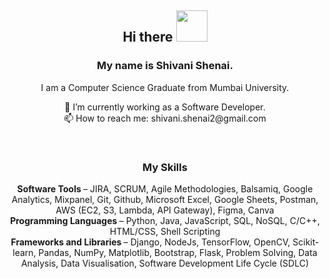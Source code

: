 <h2 align="center"> Hi there <img src="https://media.giphy.com/media/hvRJCLFzcasrR4ia7z/giphy.gif" height="50"> </h2>

<h3 align="center"> My name is <strong>Shivani Shenai.</strong> </h3>
<p align="center"> I am a Computer Science Graduate from Mumbai University. </p>

<p align="center">
 🔭 I’m currently working as a Software Developer. <br />
📫 How to reach me: shivani.shenai2@gmail.com
</p>
<br /> 
<h3 align="center"> My Skills </h3>
<p align="center"> 
<b>Software Tools </b> – JIRA, SCRUM, Agile Methodologies, Balsamiq, Google Analytics, Mixpanel, Git, Github, Microsoft Excel, Google Sheets, Postman, AWS (EC2, S3, Lambda, API Gateway), Figma, Canva <br />
<b>Programming Languages </b> – Python, Java, JavaScript, SQL, NoSQL, C/C++, HTML/CSS, Shell Scripting <br />
<b>Frameworks and Libraries </b> – Django, NodeJs, TensorFlow, OpenCV, Scikit-learn, Pandas, NumPy, Matplotlib, Bootstrap, Flask, Problem Solving, Data Analysis, Data Visualisation, Software Development Life Cycle (SDLC) 
</p>
